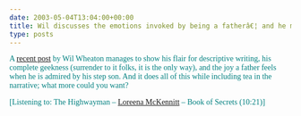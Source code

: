 ```yaml
---
date: 2003-05-04T13:04:00+00:00
title: Wil discusses the emotions invoked by being a fatherâ€¦ and he mentions tea!
type: posts
---
```

<font face="Verdana" color="teal">A [<font face="Verdana">recent post](https://www.wilwheaton.net/mt/archives/001272.php) by Wil Wheaton manages to show his flair for descriptive writing, his complete geekness (surrender to it folks, it is the only way), and the joy a father feels when he is admired by his step son. And it does all of this while including tea in the narrative; what more could you want?






  <font face="Verdana" color="teal">[Listening to: The Highwayman – [<font face="Verdana">Loreena McKennitt](https://open.spotify.com/search/Loreena%20McKennitt/artists)<font face="Verdana" color="teal"> – Book of Secrets (10:21)]
